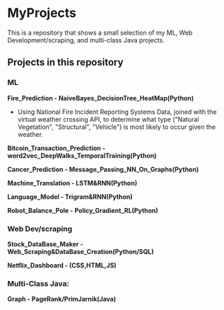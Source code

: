 # MyProjects

This is a repository that shows a small selection of my ML, Web Development/scraping, and multi-class Java projects.

## Projects in this repository

### ML

**Fire_Prediction - NaiveBayes_DecisionTree_HeatMap(Python)**

- Using National Fire Incident Reporting Systems Data, joined with the virtual weather crossing API, to determine what type ("Natural Vegetation", "Structural", "Vehicle") is most likely to occur given the weather.

**Bitcoin_Transaction_Prediction - word2vec_DeepWalks_TemporalTraining(Python)**

**Cancer_Prediction - Message_Passing_NN_On_Graphs(Python)**

**Machine_Translation - LSTM&RNN(Python)**

**Language_Model - Trigram&RNN(Python)**

**Robot_Balance_Pole - Policy_Gradient_RL(Python)**

### Web Dev/scraping

**Stock_DataBase_Maker - Web_Scraping&DataBase_Creation(Python/SQL)**

**Netflix_Dashboard - (CSS,HTML,JS)**

### Multi-Class Java:
**Graph - PageRank/PrimJarnik(Java)**






